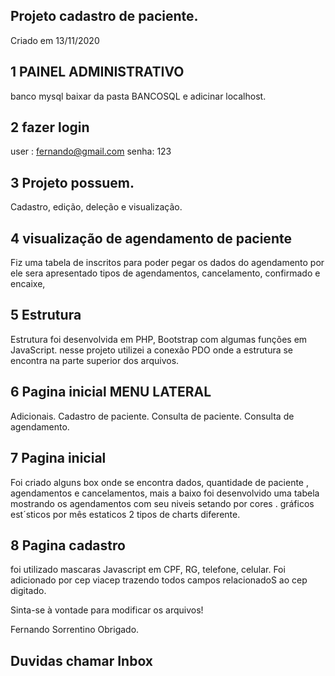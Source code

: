 
## Projeto cadastro de paciente.
Criado em 13/11/2020

## 1 PAINEL ADMINISTRATIVO 
banco mysql baixar da pasta BANCOSQL e adicinar localhost.

## 2 fazer login
user : fernando@gmail.com
senha: 123

## 3  Projeto possuem.
Cadastro, edição, deleção e visualização.

## 4 visualização de agendamento de paciente 
Fiz uma tabela de inscritos para poder pegar os dados do agendamento por ele sera apresentado tipos 
de agendamentos, cancelamento, confirmado e encaixe,

## 5 Estrutura
Estrutura foi desenvolvida em PHP, Bootstrap com algumas funções em JavaScript.
nesse projeto utilizei a conexão PDO onde a estrutura se encontra na parte superior dos arquivos.

## 6 Pagina inicial MENU LATERAL
Adicionais.
Cadastro de paciente.
Consulta de paciente.
Consulta de agendamento.

## 7 Pagina inicial
Foi criado alguns box onde se encontra dados, quantidade de paciente , agendamentos e cancelamentos, 
mais a baixo foi desenvolvido uma tabela mostrando os agendamentos com seu niveis setando por cores .
gráficos est´sticos por mês estaticos 2 tipos de charts diferente.

## 8 Pagina cadastro
foi utilizado mascaras Javascript em CPF, RG, telefone, celular.
Foi adicionado por cep viacep trazendo todos campos relacionadoS ao cep digitado.

Sinta-se à vontade para modificar os arquivos!

Fernando Sorrentino Obrigado.

## Duvidas chamar Inbox
